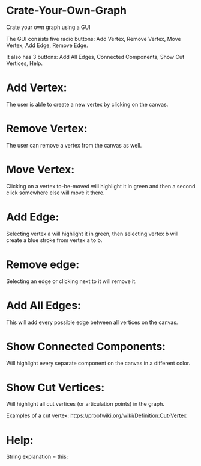 # Crate-Your-Own-Graph
Crate your own graph using a GUI

The GUI consists five radio buttons: Add Vertex, Remove Vertex, Move Vertex, Add Edge, Remove Edge. 

It also has 3 buttons: Add All Edges, Connected Components, Show Cut Vertices, Help.


# Add Vertex: 

The user is able to create a new vertex by clicking on the canvas.
  
# Remove Vertex: 

The user can remove a vertex from the canvas as well.

# Move Vertex:

Clicking on a vertex to-be-moved will highlight it in green and then a second click somewhere else will move it there.

# Add Edge:

Selecting vertex a will highlight it in green, then selecting vertex b will create a blue stroke from vertex a to b.
  
# Remove edge:

Selecting an edge or clicking next to it will remove it.
  
# Add All Edges:

This will add every possible edge between all vertices on the canvas.
  
# Show Connected Components:

Will highlight every separate component on the canvas in a different color.
  
# Show Cut Vertices:

Will highlight all cut vertices (or articulation points) in the graph. 
  
Examples of a cut vertex: https://proofwiki.org/wiki/Definition:Cut-Vertex
  
# Help:

String explanation = this;

